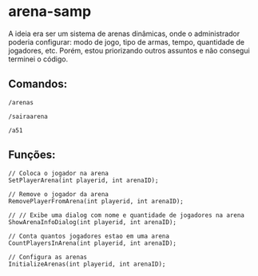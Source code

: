 # arena-samp

A ideia era ser um sistema de arenas dinâmicas, onde o administrador poderia configurar: modo de jogo, tipo de armas, tempo, quantidade de jogadores, etc. Porém, estou priorizando outros assuntos e não consegui terminei o código.

## Comandos:  
```
/arenas
```

```
/sairaarena
```

```
/a51
```  

## Funções:  


```pawn 
// Coloca o jogador na arena
SetPlayerArena(int playerid, int arenaID);
```   

```pawn
// Remove o jogador da arena
RemovePlayerFromArena(int playerid, int arenaID);
```

```pawn
// // Exibe uma dialog com nome e quantidade de jogadores na arena
ShowArenaInfoDialog(int playerid, int arenaID);
```

```pawn
// Conta quantos jogadores estao em uma arena
CountPlayersInArena(int playerid, int arenaID);
```

```pawn
// Configura as arenas
InitializeArenas(int playerid, int arenaID);
```